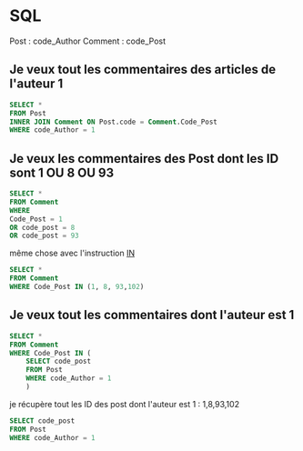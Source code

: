# SQL

Post : code_Author
Comment : code_Post

## Je veux tout les commentaires des articles de l'auteur 1

```sql
SELECT *
FROM Post
INNER JOIN Comment ON Post.code = Comment.Code_Post
WHERE code_Author = 1
```

## Je veux les commentaires des Post dont les ID sont 1 OU 8 OU 93

```sql
SELECT *
FROM Comment
WHERE 
Code_Post = 1
OR code_post = 8
OR code_post = 93
```

même chose avec l'instruction [IN](https://sql.sh/cours/where/in)

```sql
SELECT *
FROM Comment
WHERE Code_Post IN (1, 8, 93,102)
```

## Je veux tout les commentaires dont l'auteur est 1

```sql
SELECT *
FROM Comment
WHERE Code_Post IN (
    SELECT code_post
    FROM Post
    WHERE code_Author = 1
    )
```

je récupère tout les ID des post dont l'auteur est 1 : 1,8,93,102

```sql
SELECT code_post
FROM Post
WHERE code_Author = 1
```
